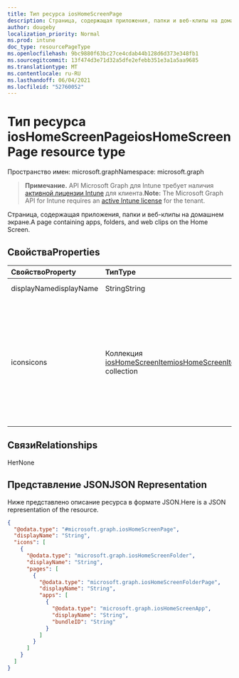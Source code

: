 ```yaml
---
title: Тип ресурса iosHomeScreenPage
description: Страница, содержащая приложения, папки и веб-клипы на домашнем экране.
author: dougeby
localization_priority: Normal
ms.prod: intune
doc_type: resourcePageType
ms.openlocfilehash: 9bc9880f63bc27ce4cdab44b128d6d373e348fb1
ms.sourcegitcommit: 13f474d3e71d32a5dfe2efebb351e3a1a5aa9685
ms.translationtype: MT
ms.contentlocale: ru-RU
ms.lasthandoff: 06/04/2021
ms.locfileid: "52760052"
---
```

# <a name="ioshomescreenpage-resource-type"></a><span data-ttu-id="1244a-103">Тип ресурса iosHomeScreenPage</span><span class="sxs-lookup"><span data-stu-id="1244a-103">iosHomeScreenPage resource type</span></span>

<span data-ttu-id="1244a-104">Пространство имен: microsoft.graph</span><span class="sxs-lookup"><span data-stu-id="1244a-104">Namespace: microsoft.graph</span></span>

> <span data-ttu-id="1244a-105">**Примечание.** API Microsoft Graph для Intune требует наличия [активной лицензии Intune](https://go.microsoft.com/fwlink/?linkid=839381) для клиента.</span><span class="sxs-lookup"><span data-stu-id="1244a-105">**Note:** The Microsoft Graph API for Intune requires an [active Intune license](https://go.microsoft.com/fwlink/?linkid=839381) for the tenant.</span></span>

<span data-ttu-id="1244a-106">Страница, содержащая приложения, папки и веб-клипы на домашнем экране.</span><span class="sxs-lookup"><span data-stu-id="1244a-106">A page containing apps, folders, and web clips on the Home Screen.</span></span>

## <a name="properties"></a><span data-ttu-id="1244a-107">Свойства</span><span class="sxs-lookup"><span data-stu-id="1244a-107">Properties</span></span>
|<span data-ttu-id="1244a-108">Свойство</span><span class="sxs-lookup"><span data-stu-id="1244a-108">Property</span></span>|<span data-ttu-id="1244a-109">Тип</span><span class="sxs-lookup"><span data-stu-id="1244a-109">Type</span></span>|<span data-ttu-id="1244a-110">Описание</span><span class="sxs-lookup"><span data-stu-id="1244a-110">Description</span></span>|
|:---|:---|:---|
|<span data-ttu-id="1244a-111">displayName</span><span class="sxs-lookup"><span data-stu-id="1244a-111">displayName</span></span>|<span data-ttu-id="1244a-112">String</span><span class="sxs-lookup"><span data-stu-id="1244a-112">String</span></span>|<span data-ttu-id="1244a-113">Имя страницы</span><span class="sxs-lookup"><span data-stu-id="1244a-113">Name of the page</span></span>|
|<span data-ttu-id="1244a-114">icons</span><span class="sxs-lookup"><span data-stu-id="1244a-114">icons</span></span>|<span data-ttu-id="1244a-115">Коллекция [iosHomeScreenItem](../resources/intune-deviceconfig-ioshomescreenitem.md)</span><span class="sxs-lookup"><span data-stu-id="1244a-115">[iosHomeScreenItem](../resources/intune-deviceconfig-ioshomescreenitem.md) collection</span></span>|<span data-ttu-id="1244a-116">Список приложений, папок и веб-клипов, которые будут отображаться на странице.</span><span class="sxs-lookup"><span data-stu-id="1244a-116">A list of apps, folders, and web clips to appear on a page.</span></span> <span data-ttu-id="1244a-117">Эта коллекция может содержать не более 500 элементов.</span><span class="sxs-lookup"><span data-stu-id="1244a-117">This collection can contain a maximum of 500 elements.</span></span>|

## <a name="relationships"></a><span data-ttu-id="1244a-118">Связи</span><span class="sxs-lookup"><span data-stu-id="1244a-118">Relationships</span></span>
<span data-ttu-id="1244a-119">Нет</span><span class="sxs-lookup"><span data-stu-id="1244a-119">None</span></span>

## <a name="json-representation"></a><span data-ttu-id="1244a-120">Представление JSON</span><span class="sxs-lookup"><span data-stu-id="1244a-120">JSON Representation</span></span>
<span data-ttu-id="1244a-121">Ниже представлено описание ресурса в формате JSON.</span><span class="sxs-lookup"><span data-stu-id="1244a-121">Here is a JSON representation of the resource.</span></span>
<!-- {
  "blockType": "resource",
  "@odata.type": "microsoft.graph.iosHomeScreenPage"
}
-->
``` json
{
  "@odata.type": "#microsoft.graph.iosHomeScreenPage",
  "displayName": "String",
  "icons": [
    {
      "@odata.type": "microsoft.graph.iosHomeScreenFolder",
      "displayName": "String",
      "pages": [
        {
          "@odata.type": "microsoft.graph.iosHomeScreenFolderPage",
          "displayName": "String",
          "apps": [
            {
              "@odata.type": "microsoft.graph.iosHomeScreenApp",
              "displayName": "String",
              "bundleID": "String"
            }
          ]
        }
      ]
    }
  ]
}
```




